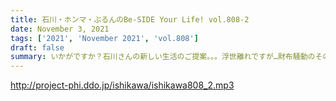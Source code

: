 ```yaml
---
title: 石川・ホンマ・ぶるんのBe-SIDE Your Life! vol.808-2
date: November 3, 2021
tags: ['2021', 'November 2021', 'vol.808']
draft: false
summary: いかがですか？石川さんの新しい生活のご提案。。。浮世離れですが…財布騒動のその後！
---
```


http://project-phi.ddo.jp/ishikawa/ishikawa808_2.mp3